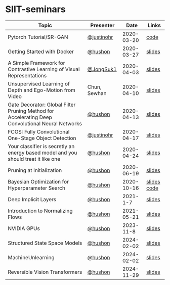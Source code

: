 # SIIT-seminars

|Topic|Presenter|Date|Links|
|-|-|-|-|
|Pytorch Tutorial/SR-GAN|[@justinohr](https://github.com/justinohr)|2020-03-20|[code](https://github.com/justinohr/SRGAN-pytorch)|
|Getting Started with Docker|[@hushon](https://github.com/hushon)|2020-03-27|[slides](GettingStartedWithDocker/slide.pdf)|
|A Simple Framework for Contrastive Learning of Visual Representations|[@JongSuk1](https://github.com/JongSuk1)|2020-04-03|[slides](https://docs.google.com/presentation/d/1ik_ocJm3LZb8USmlMNaxOmRZRWW-NnjFf7pcxGS9_pk)|
|Unsupervised Learning of Depth and Ego-Motion from Video|Chun, Sewhan|2020-04-10|[slides](https://docs.google.com/presentation/d/1DvmVl7qw-fvUfGtYlL5bpsfRqeGvaXOSrWOCWQXGbOc)|
|Gate Decorator: Global Filter Pruning Method for Accelerating Deep Convolutional Neural Networks|[@hushon](https://github.com/hushon)|2020-04-13|[slides](GateDecorator/gate-decorator.pdf)|
|FCOS: Fully Convolutional One-Stage Object Detection|[@justinohr](https://github.com/justinohr)|2020-04-17|[slides](https://drive.google.com/file/d/1L8mx5xaSAMpkSf5Bgs4JF9ee-CwpKuFJ)|
|Your classifier is secretly an energy based model and you should treat it like one|[@hushon](https://github.com/hushon)|2020-04-24|[slides](JointEnergybasedModel/joint-energy-based-model.pdf)|
|Pruning at Initialization|[@hushon](https://github.com/hushon)|2020-06-19|[slides](PruningAtInitialization/pruning-at-initialization.pdf)|
|Bayesian Optimization for Hyperparameter Search|[@hushon](https://github.com/hushon)|2020-10-16|[slides](BayesianOptimization/bayes-opt.pdf) [code](BayesianOptimization/hyper_opt_cifar10.ipynb)|
|Deep Implicit Layers|[@hushon](https://github.com/hushon)|2021-1-7|[slides](DeepImplicitLayers/deep-implicit-layers.pdf)|
|Introduction to Normalizing Flows|[@hushon](https://github.com/hushon)|2021-05-21|[slides](NormalizingFlows/normalizing-flows.pdf)|
|NVIDIA GPUs|[@hushon](https://github.com/hushon)|2023-11-8|[slides](NVIDIAGPU/nvidia-gpus.pdf)|
|Structured State Space Models|[@hushon](https://github.com/hushon)|2024-02-02|[slides](Mamba/structured-state-space-models.pdf)|
|MachineUnlearning|[@hushon](https://github.com/hushon)|2024-02-02|[slides](MachineUnlearning/machine-unlearning.pdf)|
|Reversible Vision Transformers|[@hushon](https://github.com/hushon)|2024-11-29|[slides](ReversibleVIT/reversible.pdf)|
